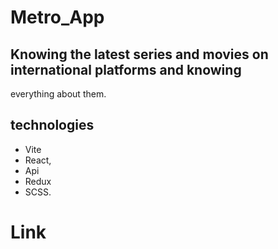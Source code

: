 # Metro_App
## Knowing the latest series and movies on international platforms and knowing
everything about them.
## technologies
- Vite
- React,
- Api
- Redux 
- SCSS.


# Link